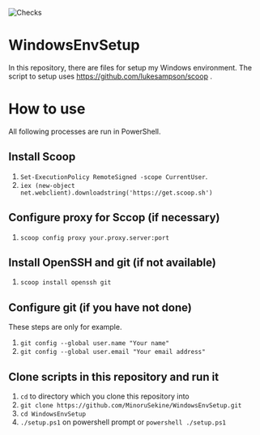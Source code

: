 ![Checks](https://github.com/MinoruSekine/WindowsEnvSetup/workflows/Checks/badge.svg)

# WindowsEnvSetup
In this repository, there are files for setup my Windows environment.
The script to setup uses https://github.com/lukesampson/scoop .

# How to use

All following processes are run in PowerShell.

## Install Scoop

1. `Set-ExecutionPolicy RemoteSigned -scope CurrentUser`.
1. `iex (new-object net.webclient).downloadstring('https://get.scoop.sh')`

## Configure proxy for Sccop (if necessary)

1. `scoop config proxy your.proxy.server:port`

## Install OpenSSH and git (if not available)

1. `scoop install openssh git`

## Configure git (if you have not done)

These steps are only for example.

1. `git config --global user.name "Your name"`
1. `git config --global user.email "Your email address"`

## Clone scripts in this repository and run it

1. `cd` to directory which you clone this repository into
1. `git clone https://github.com/MinoruSekine/WindowsEnvSetup.git`
1. `cd WindowsEnvSetup`
1. `./setup.ps1` on powershell prompt or `powershell ./setup.ps1`
